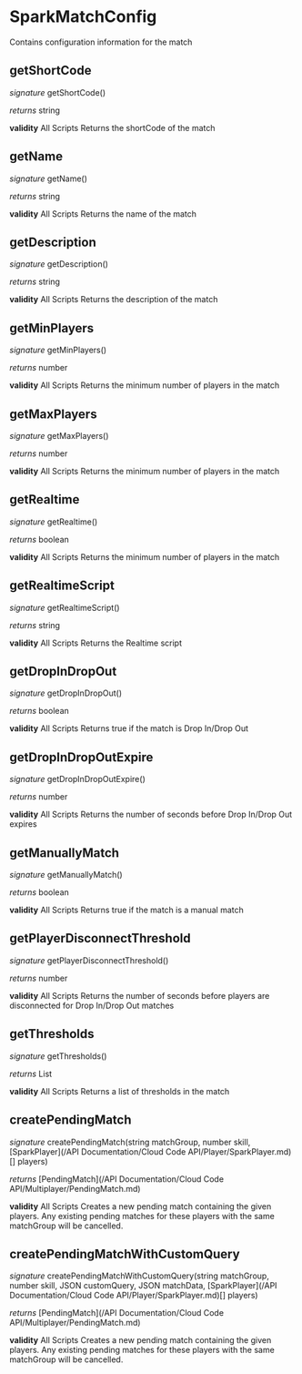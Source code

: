 # SparkMatchConfig

Contains configuration information for the match

## getShortCode
_signature_ getShortCode()</p>
_returns_ string</p>

<b>validity</b> All Scripts
Returns the shortCode of the match
## getName
_signature_ getName()</p>
_returns_ string</p>

<b>validity</b> All Scripts
Returns the name of the match
## getDescription
_signature_ getDescription()</p>
_returns_ string</p>

<b>validity</b> All Scripts
Returns the description of the match
## getMinPlayers
_signature_ getMinPlayers()</p>
_returns_ number</p>

<b>validity</b> All Scripts
Returns the minimum number of players in the match
## getMaxPlayers
_signature_ getMaxPlayers()</p>
_returns_ number</p>

<b>validity</b> All Scripts
Returns the minimum number of players in the match
## getRealtime
_signature_ getRealtime()</p>
_returns_ boolean</p>

<b>validity</b> All Scripts
Returns the minimum number of players in the match
## getRealtimeScript
_signature_ getRealtimeScript()</p>
_returns_ string</p>

<b>validity</b> All Scripts
Returns the Realtime script
## getDropInDropOut
_signature_ getDropInDropOut()</p>
_returns_ boolean</p>

<b>validity</b> All Scripts
Returns true if the match is Drop In/Drop Out
## getDropInDropOutExpire
_signature_ getDropInDropOutExpire()</p>
_returns_ number</p>

<b>validity</b> All Scripts
Returns the number of seconds before Drop In/Drop Out expires
## getManuallyMatch
_signature_ getManuallyMatch()</p>
_returns_ boolean</p>

<b>validity</b> All Scripts
Returns true if the match is a manual match
## getPlayerDisconnectThreshold
_signature_ getPlayerDisconnectThreshold()</p>
_returns_ number</p>

<b>validity</b> All Scripts
Returns the number of seconds before players are disconnected for Drop In/Drop Out matches
## getThresholds
_signature_ getThresholds()</p>
_returns_ List</p>

<b>validity</b> All Scripts
Returns a list of thresholds in the match
## createPendingMatch
_signature_ createPendingMatch(string matchGroup, number skill, [SparkPlayer](/API Documentation/Cloud Code API/Player/SparkPlayer.md)[] players)</p>
_returns_ [PendingMatch](/API Documentation/Cloud Code API/Multiplayer/PendingMatch.md)</p>

<b>validity</b> All Scripts
Creates a new pending match containing the given players.
Any existing pending matches for these players with the same matchGroup will be cancelled.
## createPendingMatchWithCustomQuery
_signature_ createPendingMatchWithCustomQuery(string matchGroup, number skill, JSON customQuery, JSON matchData, [SparkPlayer](/API Documentation/Cloud Code API/Player/SparkPlayer.md)[] players)</p>
_returns_ [PendingMatch](/API Documentation/Cloud Code API/Multiplayer/PendingMatch.md)</p>

<b>validity</b> All Scripts
Creates a new pending match containing the given players.
Any existing pending matches for these players with the same matchGroup will be cancelled.
